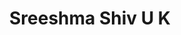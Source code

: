 ---
layout: 
title: Sreeshma Shiv U K
description2: "Sreeshma Shiv U K is a Ph.D. student at the Department of Electrical and Communication Engineering, IISc Bangalore, advised by Prof. Rajesh Sundaresan and Prof Anurag Kumar. Research interests are in the areas of optimization and control of wireless communications networks. Previously worked as a project associate in 5G Testbed Lab in IISc, under Prof. Chandra R Murthy. Completed M. S (Research) from the Electrical Department, IIT Madras supervised by Prof. Srikrishna Bhashyam. Before that, worked in Reliance Jio Communications as a Quality Assurance Engineer. Obtained undergraduate degree in Electronics and Communications Engineering from NIT, Calicut."
img: /assets/images/people/phd/sreeshmaUK.png
importance: 1
category: Ph.D. Fellows/Scholars 
advisor: Prof. Rajesh Sundaresan
department: ECE
redirect: 
Research_Interests:
email: sreeshmau@iisc.ac.in
linkedin: https://www.linkedin.com/in/sreeshma-shiv-855012101
years: [2024]
---